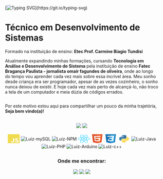 <br>

[![Typing SVG](https://readme-typing-svg.herokuapp.com?font=poppins&weight=600&pause=1000&color=4E37C8&width=435&lines=Ol%C3%A1%2C+%C3%A9+um+prazer!)](https://git.io/typing-svg)
<h1> Técnico em Desenvolvimento de Sistemas </h1>
Formado na instituição de ensino: <strong> Etec Prof. Carmine Biagio Tundisi </strong>

Atualmente expandindo minhas formações, cursando <strong> Tecnologia em Análise e Desenvolvimento de Sistema </strong> pela instituição de ensino <strong> Fatec Bragança Paulista - jornalista omair fagundes de oliveira</strong>, onde ao longo do tempo vou aprender cada vez mais sobre essa incrível área.
Meu sonho desde criança era ser programador, apesar de as vezes cozinheiro, o sonho nunca deixou de existir. E hoje cada vez mais perto de alcançá-lo, não troco a tela de um computador e meia dúzia de códigos errados.

##

Por este motivo estou aqui para compartilhar um pouco da minha trajetória, **Seja bem vindo(a)!**

<br>

 <div align="center"> 
  <img height="195px" src="https://github-readme-stats.vercel.app/api/top-langs/?username=LuizOASSilva&layout=donut&hide_border=false&title_color=3EBDFF&custom_title=Linguagens%20Mais%20Usadas&text_color=fff&bg_color=0d1117&langs_count=10&&hide=HTML,CSS" />
  <img height="195px" src="https://streak-stats.demolab.com?user=LuizOASSilva&theme=dark&date_format=j%2Fn%5B%2FY%5D&background=0D1117&color=3EBDFF"/>
</div>

<div align="center" style="display: inline_block"><br>
  <img align="center" alt="Luiz-Js" height="30" width="40" src="https://raw.githubusercontent.com/devicons/devicon/master/icons/javascript/javascript-plain.svg">
 <img align="center" alt="Luiz-mySQL" height="30" width="40" src="https://cdn.jsdelivr.net/gh/devicons/devicon@latest/icons/mysql/mysql-original-wordmark.svg"/>
 <img align ="center" alt="Luiz-NPM" height="30" width="40" src="https://cdn.jsdelivr.net/gh/devicons/devicon@latest/icons/npm/npm-original-wordmark.svg" />
  <img align="center" alt="Luiz-React" height="30" width="40" src="https://raw.githubusercontent.com/devicons/devicon/master/icons/react/react-original.svg">
  <img align="center" alt="Luiz-HTML" height="30" width="40" src="https://raw.githubusercontent.com/devicons/devicon/master/icons/html5/html5-original.svg">
  <img align="center" alt="Luiz-CSS" height="30" width="40" src="https://raw.githubusercontent.com/devicons/devicon/master/icons/css3/css3-original.svg">
  <img align="center" alt="Luiz-Python" height="30" width="40" src="https://raw.githubusercontent.com/devicons/devicon/master/icons/python/python-original.svg">
  <img align="center" alt="Luiz-Java" height="30" width="40" src="https://cdn.jsdelivr.net/gh/devicons/devicon@latest/icons/java/java-original.svg">
  <img align="center" alt="Luiz-PHP" height="30" width="40" src="https://cdn.jsdelivr.net/gh/devicons/devicon@latest/icons/php/php-original.svg">
  <img align="center" alt="Luiz-Arduino" height="30" width="40" src="https://cdn.jsdelivr.net/gh/devicons/devicon@latest/icons/arduino/arduino-original-wordmark.svg">
  <img align="center" alt="Luiz-c++" height="30" width="40" src="https://cdn.jsdelivr.net/gh/devicons/devicon@latest/icons/cplusplus/cplusplus-original.svg">
</div>

 ##

<div align="center" style="display: inline_block"> 
  <h3>Onde me encontrar:</h3>
  <a href = "mailto:luizotavioassilva@gmail.com"><img src="https://img.shields.io/badge/-Gmail-%23333?style=for-the-badge&logo=gmail&logoColor=white" target="_blank"></a>
  <a href="https://www.linkedin.com/in/luiz-otavio-7ba963294?trk=contact-info" target="_blank"><img src="https://img.shields.io/badge/-LinkedIn-%230077B5?style=for-the-badge&logo=linkedin&logoColor=white" target="_blank"></a> 
  <a href="https://wa.me/5511985527064?text=Olá%20Victor!" target="_blank"><img src="https://img.shields.io/badge/-WhatsApp-%52a447?style=for-the-badge&logo=whatsapp&logoColor=white"></a>
  
</div>
